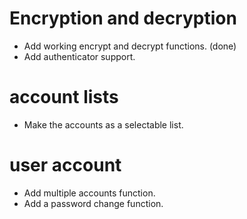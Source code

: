 # Encryption and decryption 
 * Add working encrypt and decrypt functions. (done)
 * Add authenticator support.
# account lists
 * Make the accounts as a selectable list.
# user account
 * Add multiple accounts function.
 * Add a password change function.
# 
